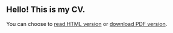 Hello!
This is my CV.
----------

You can choose to [read HTML version](http://kaciaryna.github.io/cv/) or [download PDF version](http://kaciaryna.github.io/cv/pdf/cv_kate_dubouskaya.pdf).